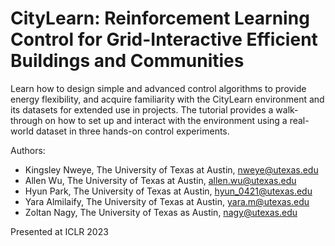 # CityLearn: Reinforcement Learning Control for Grid-Interactive Efficient Buildings and Communities
Learn how to design simple and advanced control algorithms to provide energy flexibility, and acquire familiarity with the CityLearn environment and its datasets for extended use in projects. The tutorial provides a walk-through on how to set up and interact with the environment using a real-world dataset in three hands-on control experiments.

Authors:
* Kingsley Nweye, The University of Texas at Austin, nweye@utexas.edu
* Allen Wu, The University of Texas at Austin, allen.wu@utexas.edu
* Hyun Park, The University of Texas at Austin, hyun_0421@utexas.edu
* Yara Almilaify, The University of Texas at Austin, yara.m@utexas.edu
* Zoltan Nagy, The University of Texas as Austin, nagy@utexas.edu

Presented at ICLR 2023
